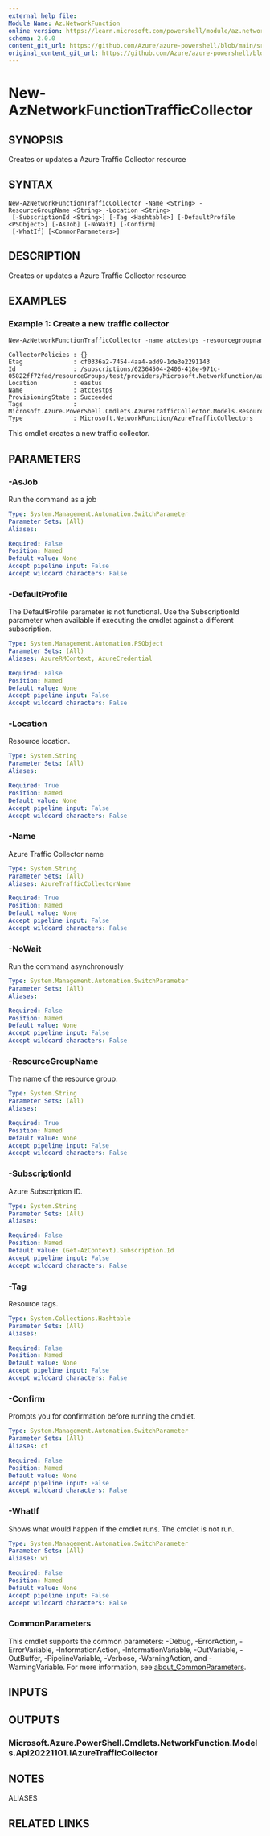 ```yaml
---
external help file: 
Module Name: Az.NetworkFunction
online version: https://learn.microsoft.com/powershell/module/az.networkfunction/new-aznetworkfunctiontrafficcollector
schema: 2.0.0
content_git_url: https://github.com/Azure/azure-powershell/blob/main/src/NetworkFunction/NetworkFunction/help/New-AzNetworkFunctionTrafficCollector.md
original_content_git_url: https://github.com/Azure/azure-powershell/blob/main/src/NetworkFunction/NetworkFunction/help/New-AzNetworkFunctionTrafficCollector.md
---
```


# New-AzNetworkFunctionTrafficCollector

## SYNOPSIS
Creates or updates a Azure Traffic Collector resource

## SYNTAX

```
New-AzNetworkFunctionTrafficCollector -Name <String> -ResourceGroupName <String> -Location <String>
 [-SubscriptionId <String>] [-Tag <Hashtable>] [-DefaultProfile <PSObject>] [-AsJob] [-NoWait] [-Confirm]
 [-WhatIf] [<CommonParameters>]
```

## DESCRIPTION
Creates or updates a Azure Traffic Collector resource

## EXAMPLES

### Example 1: Create a new traffic collector
```powershell
New-AzNetworkFunctionTrafficCollector -name atctestps -resourcegroupname test -location eastus | Format-List
```

```output
CollectorPolicies : {}
Etag              : cf0336a2-7454-4aa4-add9-1de3e2291143
Id                : /subscriptions/62364504-2406-418e-971c-05822ff72fad/resourceGroups/test/providers/Microsoft.NetworkFunction/azureTrafficCollectors/atctestps
Location          : eastus
Name              : atctestps
ProvisioningState : Succeeded
Tags              : Microsoft.Azure.PowerShell.Cmdlets.AzureTrafficCollector.Models.ResourceTags
Type              : Microsoft.NetworkFunction/AzureTrafficCollectors
```

This cmdlet creates a new traffic collector.

## PARAMETERS

### -AsJob
Run the command as a job

```yaml
Type: System.Management.Automation.SwitchParameter
Parameter Sets: (All)
Aliases:

Required: False
Position: Named
Default value: None
Accept pipeline input: False
Accept wildcard characters: False
```

### -DefaultProfile
The DefaultProfile parameter is not functional.
Use the SubscriptionId parameter when available if executing the cmdlet against a different subscription.

```yaml
Type: System.Management.Automation.PSObject
Parameter Sets: (All)
Aliases: AzureRMContext, AzureCredential

Required: False
Position: Named
Default value: None
Accept pipeline input: False
Accept wildcard characters: False
```

### -Location
Resource location.

```yaml
Type: System.String
Parameter Sets: (All)
Aliases:

Required: True
Position: Named
Default value: None
Accept pipeline input: False
Accept wildcard characters: False
```

### -Name
Azure Traffic Collector name

```yaml
Type: System.String
Parameter Sets: (All)
Aliases: AzureTrafficCollectorName

Required: True
Position: Named
Default value: None
Accept pipeline input: False
Accept wildcard characters: False
```

### -NoWait
Run the command asynchronously

```yaml
Type: System.Management.Automation.SwitchParameter
Parameter Sets: (All)
Aliases:

Required: False
Position: Named
Default value: None
Accept pipeline input: False
Accept wildcard characters: False
```

### -ResourceGroupName
The name of the resource group.

```yaml
Type: System.String
Parameter Sets: (All)
Aliases:

Required: True
Position: Named
Default value: None
Accept pipeline input: False
Accept wildcard characters: False
```

### -SubscriptionId
Azure Subscription ID.

```yaml
Type: System.String
Parameter Sets: (All)
Aliases:

Required: False
Position: Named
Default value: (Get-AzContext).Subscription.Id
Accept pipeline input: False
Accept wildcard characters: False
```

### -Tag
Resource tags.

```yaml
Type: System.Collections.Hashtable
Parameter Sets: (All)
Aliases:

Required: False
Position: Named
Default value: None
Accept pipeline input: False
Accept wildcard characters: False
```

### -Confirm
Prompts you for confirmation before running the cmdlet.

```yaml
Type: System.Management.Automation.SwitchParameter
Parameter Sets: (All)
Aliases: cf

Required: False
Position: Named
Default value: None
Accept pipeline input: False
Accept wildcard characters: False
```

### -WhatIf
Shows what would happen if the cmdlet runs.
The cmdlet is not run.

```yaml
Type: System.Management.Automation.SwitchParameter
Parameter Sets: (All)
Aliases: wi

Required: False
Position: Named
Default value: None
Accept pipeline input: False
Accept wildcard characters: False
```

### CommonParameters
This cmdlet supports the common parameters: -Debug, -ErrorAction, -ErrorVariable, -InformationAction, -InformationVariable, -OutVariable, -OutBuffer, -PipelineVariable, -Verbose, -WarningAction, and -WarningVariable. For more information, see [about_CommonParameters](http://go.microsoft.com/fwlink/?LinkID=113216).

## INPUTS

## OUTPUTS

### Microsoft.Azure.PowerShell.Cmdlets.NetworkFunction.Models.Api20221101.IAzureTrafficCollector

## NOTES

ALIASES

## RELATED LINKS

